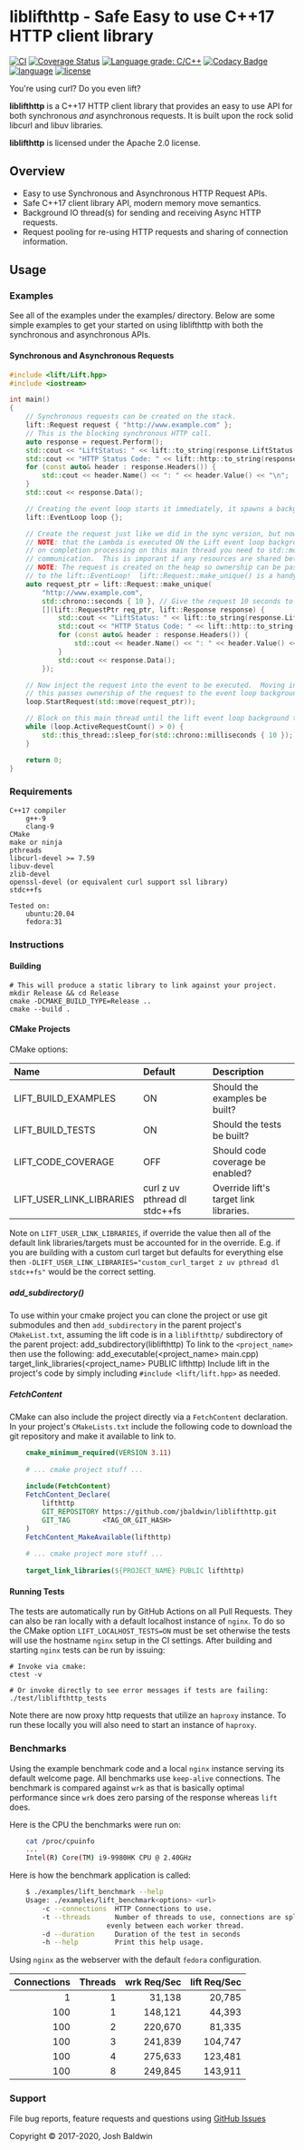 # liblifthttp - Safe Easy to use C++17 HTTP client library

[![CI](https://github.com/jbaldwin/liblifthttp/workflows/build/badge.svg)](https://github.com/jbaldwin/liblifthttp/workflows/build/badge.svg)
[![Coverage Status](https://coveralls.io/repos/github/jbaldwin/liblifthttp/badge.svg?branch=master)](https://coveralls.io/github/jbaldwin/liblifthttp?branch=master)
[![Language grade: C/C++](https://img.shields.io/lgtm/grade/cpp/g/jbaldwin/liblifthttp.svg?logo=lgtm&logoWidth=18)](https://lgtm.com/projects/g/jbaldwin/liblifthttp/context:cpp)
[![Codacy Badge](https://app.codacy.com/project/badge/Grade/2625260f88524abfa2c2974ad9328e45)](https://www.codacy.com/gh/jbaldwin/liblifthttp/dashboard?utm_source=github.com&amp;utm_medium=referral&amp;utm_content=jbaldwin/liblifthttp&amp;utm_campaign=Badge_Grade)
[![language][badge.language]][language]
[![license][badge.license]][license]

You're using curl? Do you even lift?

**liblifthttp** is a C++17 HTTP client library that provides an easy to use API for both synchronous _and_ asynchronous requests.  It is built upon the rock solid libcurl and libuv libraries.

**liblifthttp** is licensed under the Apache 2.0 license.

## Overview
* Easy to use Synchronous and Asynchronous HTTP Request APIs.
* Safe C++17 client library API, modern memory move semantics.
* Background IO thread(s) for sending and receiving Async HTTP requests.
* Request pooling for re-using HTTP requests and sharing of connection information.

## Usage

### Examples

See all of the examples under the examples/ directory.  Below are some simple examples
to get your started on using liblifthttp with both the synchronous and asynchronous APIs.

#### Synchronous and Asynchronous Requests
```C++
#include <lift/Lift.hpp>
#include <iostream>

int main()
{
    // Synchronous requests can be created on the stack.
    lift::Request request { "http://www.example.com" };
    // This is the blocking synchronous HTTP call.
    auto response = request.Perform();
    std::cout << "LiftStatus: " << lift::to_string(response.LiftStatus()) << "\n";
    std::cout << "HTTP Status Code: " << lift::http::to_string(response.StatusCode()) << "\n";
    for (const auto& header : response.Headers()) {
        std::cout << header.Name() << ": " << header.Value() << "\n";
    }
    std::cout << response.Data();

    // Creating the event loop starts it immediately, it spawns a background thread for executing requests.
    lift::EventLoop loop {};

    // Create the request just like we did in the sync version, but now provide a lambda for on completion.
    // NOTE: that the Lambda is executed ON the Lift event loop background thread.  If you want to handle
    // on completion processing on this main thread you need to std::move() it back via a queue or inter-thread
    // communication.  This is imporant if any resources are shared between the threads.
    // NOTE: The request is created on the heap so ownership can be passed easily via an std::unique_ptr
    // to the lift::EventLoop!  lift::Request::make_unique() is a handy function to easily do so.
    auto request_ptr = lift::Request::make_unique(
        "http://www.example.com",
        std::chrono::seconds { 10 }, // Give the request 10 seconds to complete or timeout.
        [](lift::RequestPtr req_ptr, lift::Response response) {
            std::cout << "LiftStatus: " << lift::to_string(response.LiftStatus()) << "\n";
            std::cout << "HTTP Status Code: " << lift::http::to_string(response.StatusCode()) << "\n";
            for (const auto& header : response.Headers()) {
                std::cout << header.Name() << ": " << header.Value() << "\n";
            }
            std::cout << response.Data();
        });

    // Now inject the request into the event to be executed.  Moving into the event loop is required,
    // this passes ownership of the request to the event loop background worker thread.
    loop.StartRequest(std::move(request_ptr));

    // Block on this main thread until the lift event loop background thread has completed the request, or timed out.
    while (loop.ActiveRequestCount() > 0) {
        std::this_thread::sleep_for(std::chrono::milliseconds { 10 });
    }

    return 0;
}
```

### Requirements
    C++17 compiler
        g++-9
        clang-9
    CMake
    make or ninja
    pthreads
    libcurl-devel >= 7.59
    libuv-devel
    zlib-devel
    openssl-devel (or equivalent curl support ssl library)
    stdc++fs

    Tested on:
        ubuntu:20.04
        fedora:31

### Instructions

#### Building
    # This will produce a static library to link against your project.
    mkdir Release && cd Release
    cmake -DCMAKE_BUILD_TYPE=Release ..
    cmake --build .

#### CMake Projects

CMake options:

| Name                     | Default                       | Description                            |
|:-------------------------|:------------------------------|:---------------------------------------|
| LIFT_BUILD_EXAMPLES      | ON                            | Should the examples be built?          |
| LIFT_BUILD_TESTS         | ON                            | Should the tests be built?             |
| LIFT_CODE_COVERAGE       | OFF                           | Should code coverage be enabled?       |
| LIFT_USER_LINK_LIBRARIES | curl z uv pthread dl stdc++fs | Override lift's target link libraries. |


Note on `LIFT_USER_LINK_LIBRARIES`, if override the value then all of the default link libraries/targets must be
accounted for in the override.  E.g. if you are building with a custom curl target but defaults for everything else
then `-DLIFT_USER_LINK_LIBRARIES="custom_curl_target z uv pthread dl stdc++fs"` would be the correct setting.

##### add_subdirectory()
To use within your cmake project you can clone the project or use git submodules and then `add_subdirectory` in the parent project's `CMakeList.txt`,
assuming the lift code is in a `liblifthttp/` subdirectory of the parent project:
    add_subdirectory(liblifthttp)
To link to the `<project_name>` then use the following:
    add_executable(<project_name> main.cpp)
    target_link_libraries(<project_name> PUBLIC lifthttp)
Include lift in the project's code by simply including `#include <lift/lift.hpp>` as needed.

##### FetchContent
CMake can also include the project directly via a `FetchContent` declaration.  In your project's `CMakeLists.txt`
include the following code to download the git repository and make it available to link to.

```cmake
    cmake_minimum_required(VERSION 3.11)
    
    # ... cmake project stuff ...
    
    include(FetchContent)
    FetchContent_Declare(
        lifthttp
        GIT_REPOSITORY https://github.com/jbaldwin/liblifthttp.git
        GIT_TAG        <TAG_OR_GIT_HASH>
    )
    FetchContent_MakeAvailable(lifthttp)
    
    # ... cmake project more stuff ...
    
    target_link_libraries(${PROJECT_NAME} PUBLIC lifthttp)
```

#### Running Tests
The tests are automatically run by GitHub Actions on all Pull Requests.  They can also be ran locally with a default
localhost instance of `nginx`.  To do so the CMake option `LIFT_LOCALHOST_TESTS=ON` must be set otherwise the tests
will use the hostname `nginx` setup in the CI settings.  After building and starting `nginx` tests can be run by issuing:

    # Invoke via cmake:
    ctest -v

    # Or invoke directly to see error messages if tests are failing:
    ./test/liblifthttp_tests

Note there are now proxy http requests that utilize an `haproxy` instance.  To run these locally you will also need
to start an instance of `haproxy`.

### Benchmarks
Using the example benchmark code and a local `nginx` instance serving its default welcome page.  All benchmarks use `keep-alive` connections.  The benchmark is compared against `wrk` as that is basically optimal performance since
`wrk` does zero parsing of the response whereas `lift` does.

Here is the CPU the benchmarks were run on:

```bash
    cat /proc/cpuinfo
    ...
    Intel(R) Core(TM) i9-9980HK CPU @ 2.40GHz
```

Here is how the benchmark application is called:

```bash
    $ ./examples/lift_benchmark --help
    Usage: ./examples/lift_benchmark<options> <url>
        -c --connections  HTTP Connections to use.
        -t --threads      Number of threads to use, connections are split
                        evenly between each worker thread.
        -d --duration     Duration of the test in seconds
        -h --help         Print this help usage.
```

Using `nginx` as the webserver with the default `fedora` configuration.

| Connections | Threads | wrk Req/Sec | lift Req/Sec |
|------------:|--------:|------------:|-------------:|
| 1           | 1       | 31,138      | 20,785       |
| 100         | 1       | 148,121     | 44,393       |
| 100         | 2       | 220,670     | 81,335       |
| 100         | 3       | 241,839     | 104,747      |
| 100         | 4       | 275,633     | 123,481      |
| 100         | 8       | 249,845     | 143,911      |

### Support

File bug reports, feature requests and questions using [GitHub Issues](https://github.com/jbaldwin/liblifthttp/issues)

Copyright © 2017-2020, Josh Baldwin

[badge.language]: https://img.shields.io/badge/language-C%2B%2B17-yellow.svg
[badge.license]: https://img.shields.io/badge/license-Apache--2.0-blue

[language]: https://en.wikipedia.org/wiki/C%2B%2B17
[license]: https://en.wikipedia.org/wiki/Apache_License